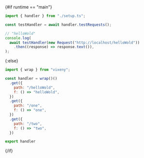 <script>
    export let runtime = "main";
</script>

{#if runtime == "main"}

```javascript
import { handler } from "./setup.ts";

const testHandler = await handler.testRequests();

// "helloWold"
console.log(
  await testHandler(new Request("http://localhost/helloWold"))
    .then((response) => response.text()),
);
```

{:else}

```javascript
import { wrap } from "vixeny";

const handler = wrap()()
  .get({
    path: "/helloWold",
    f: () => "helloWold",
  })
  .get({
    path: "/one",
    f: () => "one",
  })
  .get({
    path: "/two",
    f: () => "two",
  })

export handler
```

{/if}

